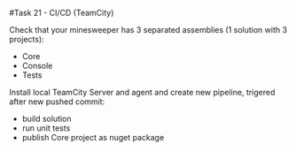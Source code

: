 #Task 21 - CI/CD (TeamCity)

Check that your minesweeper has 3 separated assemblies (1 solution with 3 projects):
- Core 
- Console
- Tests 

Install local TeamCity Server and agent and create new pipeline, trigered after new pushed commit:
- build solution
- run unit tests
- publish Core project as nuget package
